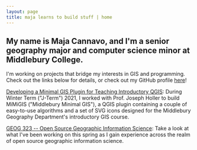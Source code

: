 ```yaml
---
layout: page
title: maja learns to build stuff | home
---
```

## My name is Maja Cannavo, and I'm a senior geography major and computer science minor at Middlebury College.
I'm working on projects that bridge my interests in GIS and programming. Check out the links below for details, or check out my GitHub profile [here](https://github.com/majacannavo)!

[Developing a Minimal GIS Plugin for Teaching Introductory QGIS](https://majacannavo.github.io/jterm21/jterm21main): During Winter Term ("J-Term") 2021, I worked with Prof. Joseph Holler to build MiMiGIS ("Middlebury Minimal GIS"), a QGIS plugin containing a couple of easy-to-use algorithms and a set of SVG icons designed for the Middlebury Geography Department's introductory GIS course.

[GEOG 323 -- Open Source Geographic Information Science](https://majacannavo.github.io/geog323/geog323main): Take a look at what I've been working on this spring as I gain experience across the realm of open source geographic information science.
